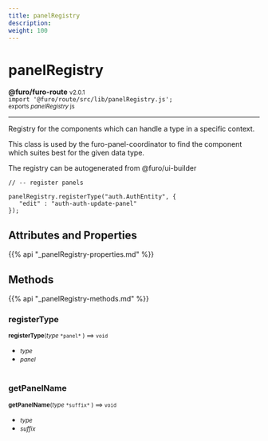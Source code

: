 ```yaml
---
title: panelRegistry
description: 
weight: 100
---
```


# panelRegistry

**@furo/furo-route** <small>v2.0.1</small>
<br>`import '@furo/route/src/lib/panelRegistry.js';`<small>
<br>exports *panelRegistry* js</small>


****

Registry for the components which can handle a type in a specific context.

This class is used by the furo-panel-coordinator to find the component which suites best for the given data type.

The registry can be autogenerated from @furo/ui-builder

```
// -- register panels

panelRegistry.registerType("auth.AuthEntity", {
   "edit" : "auth-auth-update-panel"
});
```

## Attributes and Properties
{{% api "_panelRegistry-properties.md" %}}







## Methods
{{% api "_panelRegistry-methods.md" %}}


### **registerType**
<small>**registerType**(*type* `` *panel* `` ) ⟹ `void`</small>



- <small>*type* </small>
- <small>*panel* </small>
<br><br>

### **getPanelName**
<small>**getPanelName**(*type* `` *suffix* `` ) ⟹ `void`</small>



- <small>*type* </small>
- <small>*suffix* </small>
<br><br>
